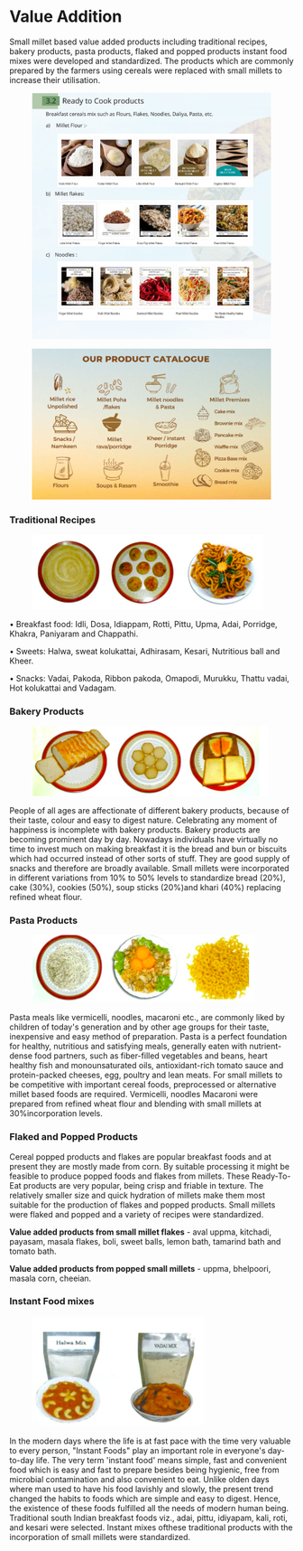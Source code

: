 # Value Addition

Small millet based value added products including traditional recipes, bakery products, pasta products, flaked and popped products instant food mixes were developed and standardized. The products which are commonly prepared by the farmers using cereals were replaced with small millets to increase their utilisation.



<figure><img src="../../../.gitbook/assets/image (17).png" alt=""><figcaption></figcaption></figure>

<figure><img src="../../../.gitbook/assets/image.png" alt=""><figcaption></figcaption></figure>

### Traditional Recipes

<figure><img src="../../../.gitbook/assets/Screenshot 2023-04-26 at 5.44.30 PM.png" alt=""><figcaption></figcaption></figure>

• Breakfast food: Idli, Dosa, Idiappam, Rotti, Pittu, Upma, Adai, Porridge, Khakra, Paniyaram and Chappathi.&#x20;

• Sweets: Halwa, sweat kolukattai, Adhirasam, Kesari, Nutritious ball and Kheer.&#x20;

• Snacks: Vadai, Pakoda, Ribbon pakoda, Omapodi, Murukku, Thattu vadai, Hot kolukattai and Vadagam.



### Bakery Products

<figure><img src="../../../.gitbook/assets/Screenshot 2023-04-26 at 5.44.34 PM.png" alt=""><figcaption></figcaption></figure>

People of all ages are affectionate of different bakery products, because of their taste, colour and easy to digest nature. Celebrating any moment of happiness is incomplete with bakery products. Bakery products are becoming prominent day by day. Nowadays individuals have virtually no time to invest much on making breakfast it is the bread and bun or biscuits which had occurred instead of other sorts of stuff. They are good supply of snacks and therefore are broadly available. Small millets were incorporated in different variations from 10% to 50% levels to standardize bread (20%), cake (30%), cookies (50%), soup sticks (20%)and khari (40%) replacing refined wheat flour.

### Pasta Products

<figure><img src="../../../.gitbook/assets/Screenshot 2023-04-26 at 5.44.40 PM.png" alt=""><figcaption></figcaption></figure>

Pasta meals like vermicelli, noodles, macaroni etc., are commonly liked by children of today's generation and by other age groups for their taste, inexpensive and easy method of preparation. Pasta is a perfect foundation for healthy, nutritious and satisfying meals, generally eaten with nutrient-dense food partners, such as fiber-filled vegetables and beans, heart healthy fish and monounsaturated oils, antioxidant-rich tomato sauce and protein-packed cheeses, egg, poultry and lean meats. For small millets to be competitive with important cereal foods, preprocessed or alternative millet based foods are required. Vermicelli, noodles Macaroni were prepared from refined wheat flour and blending with small millets at 30%incorporation levels.



### Flaked and Popped Products



Cereal popped products and flakes are popular breakfast foods and at present they are mostly made from corn. By suitable processing it might be feasible to produce popped foods and flakes from millets. These Ready-To-Eat products are very popular, being crisp and friable in texture. The relatively smaller size and quick hydration of millets make them most suitable for the production of flakes and popped products. Small millets were flaked and popped and a variety of recipes were standardized.

**Value added products from small millet flakes** - aval uppma, kitchadi, payasam, masala flakes, boli, sweet balls, lemon bath, tamarind bath and tomato bath.&#x20;

**Value added products from popped small millets** - uppma, bhelpoori, masala corn, cheeian.

### Instant Food mixes

<figure><img src="../../../.gitbook/assets/Screenshot 2023-04-26 at 5.44.48 PM.png" alt=""><figcaption></figcaption></figure>

In the modern days where the life is at fast pace with the time very valuable to every person, "Instant Foods" play an important role in everyone's day-to-day life. The very term 'instant food' means simple, fast and convenient food which is easy and fast to prepare besides being hygienic, free from microbial contamination and also convenient to eat. Unlike olden days where man used to have his food lavishly and slowly, the present trend changed the habits to foods which are simple and easy to digest. Hence, the existence of these foods fulfilled all the needs of modern human being. Traditional south Indian breakfast foods viz., adai, pittu, idiyapam, kali, roti, and kesari were selected. Instant mixes ofthese traditional products with the incorporation of small millets were standardized.
